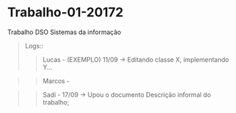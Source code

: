 # Trabalho-01-20172
Trabalho DSO Sistemas da informação

>Logs::
>>Lucas - (EXEMPLO) 11/09 -> Editando classe X, implementando Y... 

>>Marcos -

>>Sadi - 17/09 -> Upou o documento Descrição informal do trabalho;
